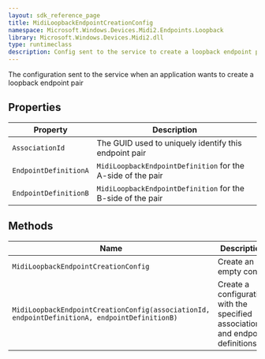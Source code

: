 ```yaml
---
layout: sdk_reference_page
title: MidiLoopbackEndpointCreationConfig
namespace: Microsoft.Windows.Devices.Midi2.Endpoints.Loopback
library: Microsoft.Windows.Devices.Midi2.dll
type: runtimeclass
description: Config sent to the service to create a loopback endpoint pair
---
```


The configuration sent to the service when an application wants to create a loopback endpoint pair

## Properties

| Property | Description |
| -------- | ----------- |
| `AssociationId` | The GUID used to uniquely identify this endpoint pair |
| `EndpointDefinitionA` | `MidiLoopbackEndpointDefinition` for the A-side of the pair |
| `EndpointDefinitionB` | `MidiLoopbackEndpointDefinition` for the B-side of the pair |

## Methods

| Name | Description |
| -------- | ----------- |
| `MidiLoopbackEndpointCreationConfig` | Create an empty config |
| `MidiLoopbackEndpointCreationConfig(associationId, endpointDefinitionA, endpointDefinitionB)` | Create a configuration with the specified associationId and endpoint definitions |
